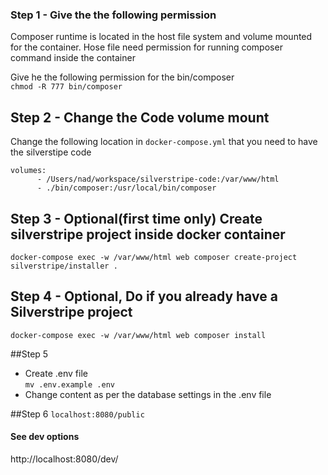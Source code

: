 ### Step 1 - Give the the following permission
Composer runtime is located in the host file system and volume mounted for the container. Hose file need permission for 
running composer command inside the container

Give he the following permission for the bin/composer  
``chmod -R 777 bin/composer``

## Step 2 - Change the Code volume mount 
Change the following location in ``docker-compose.yml`` that you need to have the silverstipe code
``` 
volumes:
      - /Users/nad/workspace/silverstripe-code:/var/www/html
      - ./bin/composer:/usr/local/bin/composer
  ```

## Step 3 - Optional(first time only) Create silverstripe project inside docker container
``docker-compose exec -w /var/www/html web composer create-project silverstripe/installer .``

## Step 4 - Optional, Do if you already have a Silverstripe project
``docker-compose exec -w /var/www/html web composer install``

##Step 5
- Create .env file  
``mv .env.example .env``
- Change content as per the database settings in the .env file

##Step 6
``localhost:8080/public``
    
#### See dev options
http://localhost:8080/dev/